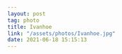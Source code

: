 ```yaml
---
layout: post
tag: photo
title: Ivanhoe
link: "/assets/photos/Ivanhoe.jpg"
date: 2021-06-18 15:15:13
---
```


